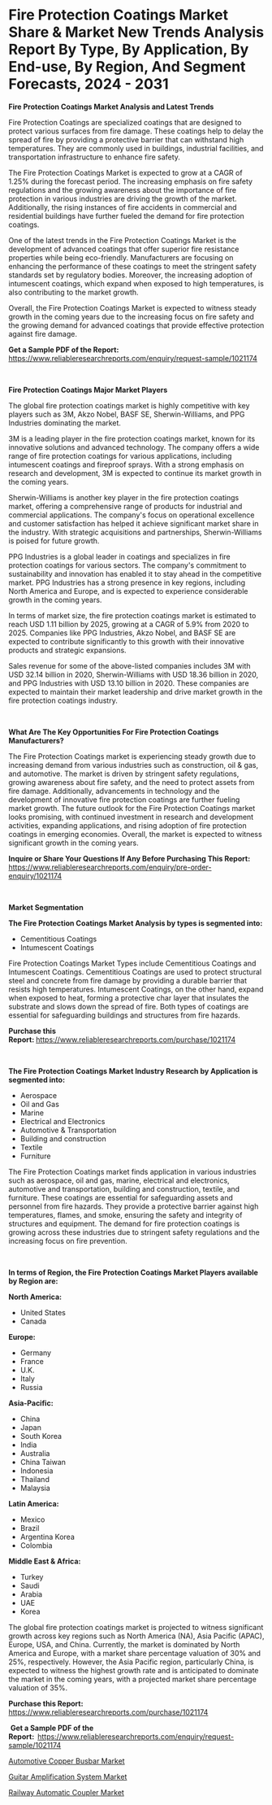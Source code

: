 <p><h1>Fire Protection Coatings Market Share & Market New Trends Analysis Report By Type, By Application, By End-use, By Region, And Segment Forecasts, 2024 - 2031</h1></p><p><strong>Fire Protection Coatings Market Analysis and Latest Trends</strong></p>
<p><p>Fire Protection Coatings are specialized coatings that are designed to protect various surfaces from fire damage. These coatings help to delay the spread of fire by providing a protective barrier that can withstand high temperatures. They are commonly used in buildings, industrial facilities, and transportation infrastructure to enhance fire safety.</p><p>The Fire Protection Coatings Market is expected to grow at a CAGR of 1.25% during the forecast period. The increasing emphasis on fire safety regulations and the growing awareness about the importance of fire protection in various industries are driving the growth of the market. Additionally, the rising instances of fire accidents in commercial and residential buildings have further fueled the demand for fire protection coatings.</p><p>One of the latest trends in the Fire Protection Coatings Market is the development of advanced coatings that offer superior fire resistance properties while being eco-friendly. Manufacturers are focusing on enhancing the performance of these coatings to meet the stringent safety standards set by regulatory bodies. Moreover, the increasing adoption of intumescent coatings, which expand when exposed to high temperatures, is also contributing to the market growth.</p><p>Overall, the Fire Protection Coatings Market is expected to witness steady growth in the coming years due to the increasing focus on fire safety and the growing demand for advanced coatings that provide effective protection against fire damage.</p></p>
<p><strong>Get a Sample PDF of the Report:&nbsp;</strong> <a href="https://www.reliableresearchreports.com/enquiry/request-sample/1021174">https://www.reliableresearchreports.com/enquiry/request-sample/1021174</a></p>
<p>&nbsp;</p>
<p><strong>Fire Protection Coatings Major Market Players</strong></p>
<p><p>The global fire protection coatings market is highly competitive with key players such as 3M, Akzo Nobel, BASF SE, Sherwin-Williams, and PPG Industries dominating the market.</p><p>3M is a leading player in the fire protection coatings market, known for its innovative solutions and advanced technology. The company offers a wide range of fire protection coatings for various applications, including intumescent coatings and fireproof sprays. With a strong emphasis on research and development, 3M is expected to continue its market growth in the coming years.</p><p>Sherwin-Williams is another key player in the fire protection coatings market, offering a comprehensive range of products for industrial and commercial applications. The company's focus on operational excellence and customer satisfaction has helped it achieve significant market share in the industry. With strategic acquisitions and partnerships, Sherwin-Williams is poised for future growth.</p><p>PPG Industries is a global leader in coatings and specializes in fire protection coatings for various sectors. The company's commitment to sustainability and innovation has enabled it to stay ahead in the competitive market. PPG Industries has a strong presence in key regions, including North America and Europe, and is expected to experience considerable growth in the coming years.</p><p>In terms of market size, the fire protection coatings market is estimated to reach USD 1.11 billion by 2025, growing at a CAGR of 5.9% from 2020 to 2025. Companies like PPG Industries, Akzo Nobel, and BASF SE are expected to contribute significantly to this growth with their innovative products and strategic expansions.</p><p>Sales revenue for some of the above-listed companies includes 3M with USD 32.14 billion in 2020, Sherwin-Williams with USD 18.36 billion in 2020, and PPG Industries with USD 13.10 billion in 2020. These companies are expected to maintain their market leadership and drive market growth in the fire protection coatings industry.</p></p>
<p>&nbsp;</p>
<p><strong>What Are The Key Opportunities For Fire Protection Coatings Manufacturers?</strong></p>
<p><p>The Fire Protection Coatings market is experiencing steady growth due to increasing demand from various industries such as construction, oil & gas, and automotive. The market is driven by stringent safety regulations, growing awareness about fire safety, and the need to protect assets from fire damage. Additionally, advancements in technology and the development of innovative fire protection coatings are further fueling market growth. The future outlook for the Fire Protection Coatings market looks promising, with continued investment in research and development activities, expanding applications, and rising adoption of fire protection coatings in emerging economies. Overall, the market is expected to witness significant growth in the coming years.</p></p>
<p><strong>Inquire or Share Your Questions If Any Before Purchasing This Report:</strong> <a href="https://www.reliableresearchreports.com/enquiry/pre-order-enquiry/1021174">https://www.reliableresearchreports.com/enquiry/pre-order-enquiry/1021174</a></p>
<p>&nbsp;</p>
<p><strong>Market Segmentation</strong></p>
<p><strong>The Fire Protection Coatings Market Analysis by types is segmented into:</strong></p>
<p><ul><li>Cementitious Coatings</li><li>Intumescent Coatings</li></ul></p>
<p><p>Fire Protection Coatings Market Types include Cementitious Coatings and Intumescent Coatings. Cementitious Coatings are used to protect structural steel and concrete from fire damage by providing a durable barrier that resists high temperatures. Intumescent Coatings, on the other hand, expand when exposed to heat, forming a protective char layer that insulates the substrate and slows down the spread of fire. Both types of coatings are essential for safeguarding buildings and structures from fire hazards.</p></p>
<p><strong>Purchase this Report:&nbsp;</strong><a href="https://www.reliableresearchreports.com/purchase/1021174">https://www.reliableresearchreports.com/purchase/1021174</a></p>
<p>&nbsp;</p>
<p><strong>The Fire Protection Coatings Market Industry Research by Application is segmented into:</strong></p>
<p><ul><li>Aerospace</li><li>Oil and Gas</li><li>Marine</li><li>Electrical and Electronics</li><li>Automotive & Transportation</li><li>Building and construction</li><li>Textile</li><li>Furniture</li></ul></p>
<p><p>The Fire Protection Coatings market finds application in various industries such as aerospace, oil and gas, marine, electrical and electronics, automotive and transportation, building and construction, textile, and furniture. These coatings are essential for safeguarding assets and personnel from fire hazards. They provide a protective barrier against high temperatures, flames, and smoke, ensuring the safety and integrity of structures and equipment. The demand for fire protection coatings is growing across these industries due to stringent safety regulations and the increasing focus on fire prevention.</p></p>
<p>&nbsp;</p>
<p><strong>In terms of Region, the Fire Protection Coatings Market Players available by Region are:</strong></p>
<p>
    <p> <strong> North America: </strong>
        <ul>
            <li>United States</li>
            <li>Canada</li>
        </ul>
        </p> 
    <p> <strong> Europe: </strong>
        <ul>
            <li>Germany</li>
            <li>France</li>
            <li>U.K.</li>
            <li>Italy</li>
            <li>Russia</li>
        </ul>
        </p> 
    <p> <strong> Asia-Pacific: </strong>
        <ul>
            <li>China</li>
            <li>Japan</li>
            <li>South Korea</li>
            <li>India</li>
            <li>Australia</li>
            <li>China Taiwan</li>
            <li>Indonesia</li>
            <li>Thailand</li>
            <li>Malaysia</li>
        </ul>
        </p> 
    <p> <strong> Latin America: </strong>
        <ul>
            <li>Mexico</li>
            <li>Brazil</li>
            <li>Argentina Korea</li>
            <li>Colombia</li>
        </ul>
        </p> 
    <p> <strong> Middle East & Africa: </strong>
        <ul>
            <li>Turkey</li>
            <li>Saudi</li>
            <li>Arabia</li>
            <li>UAE</li>
            <li>Korea</li>
        </ul>
    </p>
    </p>
<p><p>The global fire protection coatings market is projected to witness significant growth across key regions such as North America (NA), Asia Pacific (APAC), Europe, USA, and China. Currently, the market is dominated by North America and Europe, with a market share percentage valuation of 30% and 25%, respectively. However, the Asia Pacific region, particularly China, is expected to witness the highest growth rate and is anticipated to dominate the market in the coming years, with a projected market share percentage valuation of 35%.</p></p>
<p><strong>Purchase this Report: </strong><a href="https://www.reliableresearchreports.com/purchase/1021174">https://www.reliableresearchreports.com/purchase/1021174</a></p>
<p>&nbsp;<strong>Get a Sample PDF of the Report:&nbsp;&nbsp;</strong><a href="https://www.reliableresearchreports.com/enquiry/request-sample/1021174">https://www.reliableresearchreports.com/enquiry/request-sample/1021174</a></p>
<p><strong></strong></p>
<p><p><a href="https://view.publitas.com/reportprime-1/automotive-copper-busbar-market-research-report-reveals-the-latest-trends-and-opportunities-of-this-market-for-period-from-2023-2030/">Automotive Copper Busbar Market</a></p><p><a href="https://view.publitas.com/reportprime-1/guitar-amplification-system-market-provides-a-comprehensive-analysis-including-a-macro-overview-of-the-market-as-well-as-micro-details-such-as-market-size-and-competitive-landscape/">Guitar Amplification System Market</a></p><p><a href="https://view.publitas.com/reportprime-1/railway-automatic-coupler-market-a-comprehensive-report-of-its-market-share-growth-trends-2023-2030/">Railway Automatic Coupler Market</a></p></p>